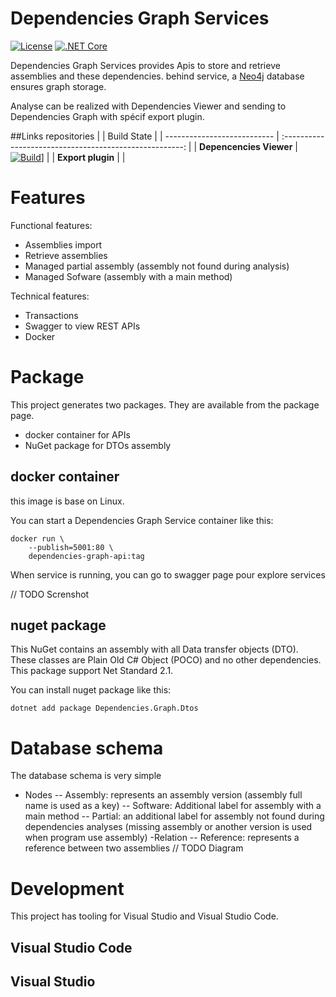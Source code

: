 # Dependencies Graph Services
[![License](https://img.shields.io/npm/l/@angular/cli.svg)](/LICENSE)
[![.NET Core][github-actions-badge]][github-actions]

Dependencies Graph Services provides Apis to store and retrieve assemblies and these dependencies. behind service, a [Neo4j](https://neo4j.com/) database ensures graph storage.

Analyse can be realized with Dependencies Viewer and sending to Dependencies Graph with spécif export plugin.

##Links repositories
|                             |                Build State                              | 
| --------------------------- | :-----------------------------------------------------: | 
| **Depencencies Viewer**     |      [![Build][viewer-badge]][viewer-url]]              | 
| **Export plugin**           |                                                         | 


# Features
Functional features:
- Assemblies import
- Retrieve assemblies
- Managed partial assembly (assembly not found during analysis)
- Managed Sofware (assembly with a main method)

Technical features:
- Transactions
- Swagger to view REST APIs
- Docker

# Package
This project generates two packages. They are available from the package page.
- docker container for APIs
- NuGet package for DTOs assembly


## docker container 
this image is base on Linux. 

You can start a Dependencies Graph Service container like this:

```
docker run \
    --publish=5001:80 \
    dependencies-graph-api:tag
```
When service is running, you can go to swagger page pour explore services

// TODO Screnshot

## nuget package
This NuGet contains an assembly with all Data transfer objects (DTO). These classes are Plain Old C# Object (POCO) and no other dependencies.
This package support Net Standard 2.1.

You can install nuget package like this:

```
dotnet add package Dependencies.Graph.Dtos
```

# Database schema
The database schema is very simple 
- Nodes
-- Assembly: represents an assembly version (assembly full name is used as a key)
-- Software: Additional label for assembly with a main method
-- Partial: an additional label for assembly not found during dependencies analyses (missing assembly or another version is used when program use assembly)
-Relation
-- Reference: represents a reference between two assemblies
// TODO Diagram


# Development
This project has tooling for Visual Studio and Visual Studio Code.


## Visual Studio Code



## Visual Studio 


[github-actions]:               https://github.com/xclemence/Dependencies.Graph.Services/actions
[github-actions-badge]:         https://github.com/xclemence/Dependencies.Graph.Services/workflows/Build/badge.svg?branch=master

[viewer-badge]:                 https://github.com/xclemence/Dependencies.Viewer/workflows/Ms%20Build/badge.svg
[viewer-url]:                   https://github.com/xclemence/Dependencies.Viewer